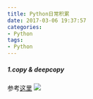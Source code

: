 ```yaml
---
title: Python日常积累
date: 2017-03-06 19:37:57
categories:
- Python
tags:
- Python
---
```

##### 1.copy & deepcopy
参考[这里](http://www.cnblogs.com/Richardzhu/p/4723750.html)
![](http://dataimage-1252464519.costj.myqcloud.com/images/Python/copy.png)


